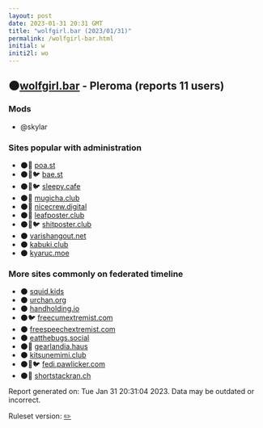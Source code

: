 ```yaml
---
layout: post
date: 2023-01-31 20:31 GMT
title: "wolfgirl.bar (2023/01/31)"
permalink: /wolfgirl-bar.html
initial: w
initi2l: wo
---
```


## 🌑[wolfgirl.bar](https://wolfgirl.bar) - Pleroma (reports 11 users)

### Mods
 * @skylar

### Sites popular with administration

* 🌑🧸 [poa.st](/poa-st.html)
* 🌑🧸🐦 [bae.st](/bae-st.html)
* 🌑🧸🐦 [sleepy.cafe](/sleepy-cafe.html)
* 🌑🧸 [mugicha.club](/mugicha-club.html)
* 🌑🧸 [nicecrew.digital](/nicecrew-digital.html)
* 🌑🧸 [leafposter.club](/leafposter-club.html)
* 🌑🧸🐦 [shitposter.club](/shitposter-club.html)
* 🌑 [varishangout.net](/varishangout-net.html)
* 🌑 [kabuki.club](/kabuki-club.html)
* 🌑 [kyaruc.moe](/kyaruc-moe.html)

### More sites commonly on federated timeline

* 🌑 [squid.kids](/squid-kids.html)
* 🌑 [urchan.org](/urchan-org.html)
* 🌑 [handholding.io](/handholding-io.html)
* 🌑🐦 [freecumextremist.com](/freecumextremist-com.html)
* 🌑 [freespeechextremist.com](/freespeechextremist-com.html)
* 🌑 [eatthebugs.social](/eatthebugs-social.html)
* 🌑🧸 [gearlandia.haus](/gearlandia-haus.html)
* 🌑 [kitsunemimi.club](/kitsunemimi-club.html)
* 🌑🧸🐦 [fedi.pawlicker.com](/fedi-pawlicker-com.html)
* 🌑🧸 [shortstackran.ch](/shortstackran-ch.html)

Report generated on: Tue Jan 31 20:31:04 2023. Data may be outdated or incorrect.

Ruleset version: [✏️](/version-pencil)
